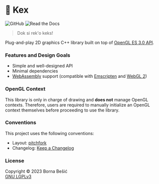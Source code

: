# 🍪 Kex

![GitHub](https://img.shields.io/github/license/bornabesic/kex?style=flat-square)
![Read the Docs](https://img.shields.io/readthedocs/kex?style=flat-square)

> Dok si rek'o keks!

Plug-and-play 2D graphics C++ library built on top of [OpenGL ES 3.0 API](https://registry.khronos.org/OpenGL-Refpages/es3.0/).

### Features and Design Goals
- Simple and well-designed API
- Minimal dependencies
- [WebAssembly](https://developer.mozilla.org/en-US/docs/WebAssembly) support (compatible with [Emscripten](https://emscripten.org/) and [WebGL 2](https://developer.mozilla.org/en-US/docs/Web/API/WebGL_API#webgl_2))

### OpenGL Context
This library is only in charge of drawing and **does not** manage OpenGL contexts. Therefore, users are required to manually initialize an OpenGL context themselves before proceeding to use the library.

### Conventions
This project uses the following conventions:
- Layout: [pitchfork](https://github.com/vector-of-bool/pitchfork)
- Changelog: [Keep a Changelog](https://github.com/olivierlacan/keep-a-changelog)

### License
Copyright © 2023  Borna Bešić  
[GNU LGPLv3](LICENSE.txt)
